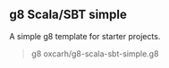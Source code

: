 

g8 Scala/SBT simple
----------------

A simple g8 template for starter projects.

>g8 oxcarh/g8-scala-sbt-simple.g8